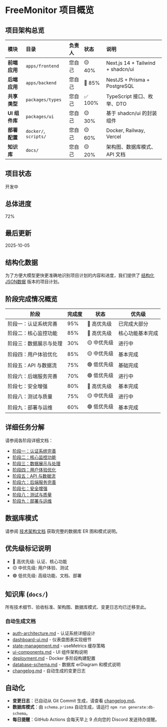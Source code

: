 # FreeMonitor 项目概览

## 项目架构总览
| 模块 | 目录 | 负责人 | 状态 | 说明 |
| :--- | :--- | :--- | :--- | :--- |
| **前端应用** | `apps/frontend` | 您自己 | 🟡 40% | Next.js 14 + Tailwind + shadcn/ui |
| **后端应用** | `apps/backend` | 您自己 | 🔴 85% | NestJS + Prisma + PostgreSQL |
| **共享类型** | `packages/types` | 您自己 | ✅ 100% | TypeScript 接口、枚举、DTO |
| **UI 组件库** | `packages/ui` | 您自己 | 🟡 30% | 基于 shadcn/ui 的封装组件 |
| **部署配置** | `docker/`, `scripts/` | 您自己 | 🟡 60% | Docker, Railway, Vercel |
| **知识库** | `docs/` | 您自己 | 🟡 20% | 架构图、数据库模式、API 文档 |

## 项目状态
开发中

## 总体进度
72%

## 最后更新
2025-10-05

## 结构化数据
为了方便大模型更快更准确地识别项目计划的内容和进度，我们提供了 [结构化JSON数据](./project-plan-structured.json) 版本的项目计划。

## 阶段完成情况概览

| 阶段 | 完成度 | 状态 | 优先级 |
|------|--------|------|--------|
| 阶段一：认证系统完善 | 95% | 🔴 高优先级 | 已完成大部分 |
| 阶段二：核心监控功能 | 85% | 🔴 高优先级 | 核心功能基本完成 |
| 阶段三：数据展示与处理 | 30% | 🟡 中优先级 | 进行中 |
| 阶段四：用户体验优化 | 85% | 🟡 中优先级 | 基本完成 |
| 阶段五：API 与数据流 | 75% | 🟢 低优先级 | 基础完成 |
| 阶段六：后端服务完善 | 70% | 🟢 低优先级 | 进行中 |
| 阶段七：安全增强 | 80% | 🔴 高优先级 | 基本完成 |
| 阶段八：测试与质量 | 75% | 🟡 中优先级 | 进行中 |
| 阶段九：部署与运维 | 60% | 🟢 低优先级 | 基本完成 |

## 详细任务分解

请参阅各阶段详细文档：
- [阶段一：认证系统完善](./02-phase-1-auth-system.md)
- [阶段二：核心监控功能](./03-phase-2-core-monitoring.md)
- [阶段三：数据展示与处理](./04-phase-3-data-processing.md)
- [阶段四：用户体验优化](./05-phase-4-ux-optimization.md)
- [阶段五：API 与数据流](./06-phase-5-api-dataflow.md)
- [阶段六：后端服务完善](./07-phase-6-backend-enhancement.md)
- [阶段七：安全增强](./08-phase-7-security.md)
- [阶段八：测试与质量](./09-phase-8-testing.md)
- [阶段九：部署与运维](./10-phase-9-deployment.md)

## 数据库模式

请参阅 [技术架构文档](./11-technical-architecture.md) 获取完整的数据库 ER 图和模式说明。

## 优先级标记说明
- 🔴 高优先级: 认证、核心功能
- 🟡 中优先级: 用户体验、测试
- 🟢 低优先级: 高级功能、文档、部署

## 知识库 (`docs/`)
所有技术细节、验收标准、架构图、数据库模式、变更日志均已迁移至此。

### 自动生成文档
- [auth-architecture.md](./development/architecture/auth-architecture.md) - 认证系统详细设计
- [dashboard-ui.md](./development/architecture/dashboard-ui.md) - 仪表盘图表实现细节
- [state-management.md](./development/architecture/state-management.md) - useMetrics 缓存策略
- [ui-components.md](./development/architecture/ui-components.md) - UI 组件架构说明
- [deployment.md](./deployment/deployment.md) - Docker 多阶段构建配置
- [database-schema.md](./development/architecture/database-schema.md) - 数据库 erDiagram 和模式说明
- [changelog.md](./development/changelog.md) - 自动生成的变更日志

## 自动化
- **变更日志**：已自动从 Git Commit 生成，请查看 [changelog.md](./development/changelog.md)。
- **数据库模式**：由 `schema.prisma` 自动生成，请运行 `npm run generate:db-schema`。
- **每日提醒**：GitHub Actions 会每天早上 9 点向您的 Discord 发送待办提醒。
